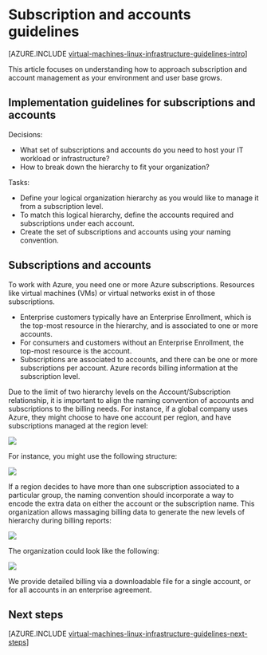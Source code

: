 <properties
	pageTitle="Subscription and Accounts Guidelines | Azure"
	description="Learn about the key design and implementation guidelines for subscriptions and accounts on Azure."
	documentationCenter=""
	services="virtual-machines-linux"
	authors="iainfoulds"
	manager="timlt"
	editor=""
	tags="azure-resource-manager"/>

<tags
	ms.service="virtual-machines-linux"
	ms.workload="infrastructure-services"
	ms.tgt_pltfrm="vm-linux"
	ms.devlang="na"
	ms.topic="article"
	ms.date="09/08/2016"
	wacn.date=""
	ms.author="iainfou"/>

# Subscription and accounts guidelines

[AZURE.INCLUDE [virtual-machines-linux-infrastructure-guidelines-intro](../../includes/virtual-machines-linux-infrastructure-guidelines-intro.md)] 

This article focuses on understanding how to approach subscription and account management as your environment and user base grows.


## Implementation guidelines for subscriptions and accounts

Decisions:

- What set of subscriptions and accounts do you need to host your IT workload or infrastructure?
- How to break down the hierarchy to fit your organization?

Tasks:

- Define your logical organization hierarchy as you would like to manage it from a subscription level.
- To match this logical hierarchy, define the accounts required and subscriptions under each account.
- Create the set of subscriptions and accounts using your naming convention.


## Subscriptions and accounts

To work with Azure, you need one or more Azure subscriptions. Resources like virtual machines (VMs) or virtual networks exist in of those subscriptions.

- Enterprise customers typically have an Enterprise Enrollment, which is the top-most resource in the hierarchy, and is associated to one or more accounts.
- For consumers and customers without an Enterprise Enrollment, the top-most resource is the account.
- Subscriptions are associated to accounts, and there can be one or more subscriptions per account. Azure records billing information at the subscription level.

Due to the limit of two hierarchy levels on the Account/Subscription relationship, it is important to align the naming convention of accounts and subscriptions to the billing needs. For instance, if a global company uses Azure, they might choose to have one account per region, and have subscriptions managed at the region level:

![](./media/virtual-machines-common-infrastructure-service-guidelines/sub01.png)

For instance, you might use the following structure:

![](./media/virtual-machines-common-infrastructure-service-guidelines/sub02.png)

If a region decides to have more than one subscription associated to a particular group, the naming convention should incorporate a way to encode the extra data on either the account or the subscription name. This organization allows massaging billing data to generate the new levels of hierarchy during billing reports:

![](./media/virtual-machines-common-infrastructure-service-guidelines/sub03.png)

The organization could look like the following:

![](./media/virtual-machines-common-infrastructure-service-guidelines/sub04.png)

We provide detailed billing via a downloadable file for a single account, or for all accounts in an enterprise agreement.


## Next steps

[AZURE.INCLUDE [virtual-machines-linux-infrastructure-guidelines-next-steps](../../includes/virtual-machines-linux-infrastructure-guidelines-next-steps.md)]